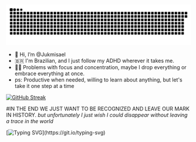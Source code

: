 ![Snake animation](https://github.com/Jukmisael/Jukmisael/blob/output/github-contribution-grid-snake.svg)


- 👋 Hi, I’m @Jukmisael
- 🇧🇷 I'm Brazilian, and I just follow my ADHD wherever it takes me.
- 😮‍💨 Problems with focus and concentration, maybe I drop everything or embrace everything at once.
- ps: Productive when needed, willing to learn about anything, but let's take it one step at a time


[![GitHub Streak](https://streak-stats.demolab.com?user=Jukmisael&theme=dark&hide_border=true&border_radius=6&locale=pt-br&date_format=j%20M%5B%20Y%5D&fire=DD2727)](https://git.io/streak-stats)

#IN THE END WE JUST WANT TO BE RECOGNIZED AND LEAVE OUR MARK IN HISTORY.
*but unfortunately I just wish I could disappear without leaving a trace in the world*


[![Typing SVG](https://readme-typing-svg.demolab.com?font=Barlow&weight=500&size=30&duration=4000&pause=500&color=1281A1&center=verdadeiro&vCenter=verdadeiro&multiline=true&height=150&lines=Welcome+to+my+world!;To+the+worst+world..;Please+run+away%2C+NOW!)](https://git.io/typing-svg)
